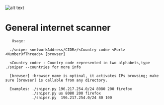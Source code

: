 ![alt text](https://wp-media.patheos.com/blogs/sites/766/2017/03/the-four-horsemen.jpg)
# General internet scanner
       Usage:

      ./sniper <networkAddress/CIDR>/<Country code> <Port> <NumberOfThreads> [browser]

      <Country code> : Country code represented in two alphabets,type ./sniper --countries for more info

      [browser] :browser name is optinal, it activates IPs browsing; make sure [browser] is callable from any directory.
      
      Examples: ./sniper.py 196.217.254.0/24 8080 200 firefox
                ./sniper.py us 8080 200 firefox 
                ./sniper.py  196.217.254.0/24 80 100
        

